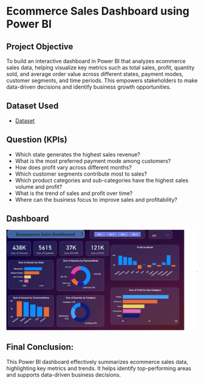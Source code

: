 # Ecommerce Sales Dashboard using Power BI
## Project Objective
To build an interactive dashboard in Power BI that analyzes ecommerce sales data, helping visualize key metrics such as total sales, profit, quantity sold, and average order value across different states, payment modes, customer segments, and time periods. This empowers stakeholders to make data-driven decisions and identify business growth opportunities.

## Dataset Used
- <a href = "https://drive.google.com/drive/folders/1mY0agiWajOKDelUjIAADWMbB0q6kSz2p">Dataset</a>

## Question (KPIs)
- Which state generates the highest sales revenue?
- What is the most preferred payment mode among customers?
- How does profit vary across different months?
- Which customer segments contribute most to sales?
- Which product categories and sub-categories have the highest sales volume and profit?
- What is the trend of sales and profit over time?
- Where can the business focus to improve sales and profitability?

## Dashboard
![image alt](https://github.com/Pritamkr-22/Power-Bi-Dashboard/blob/45349a5c5867368650f6033a65c7b255e4bfd09f/Screenshot%202025-07-10%20091828.png)

## Final Conclusion:
This Power BI dashboard effectively summarizes ecommerce sales data, highlighting key metrics and trends. It helps identify top-performing areas and supports data-driven business decisions.
